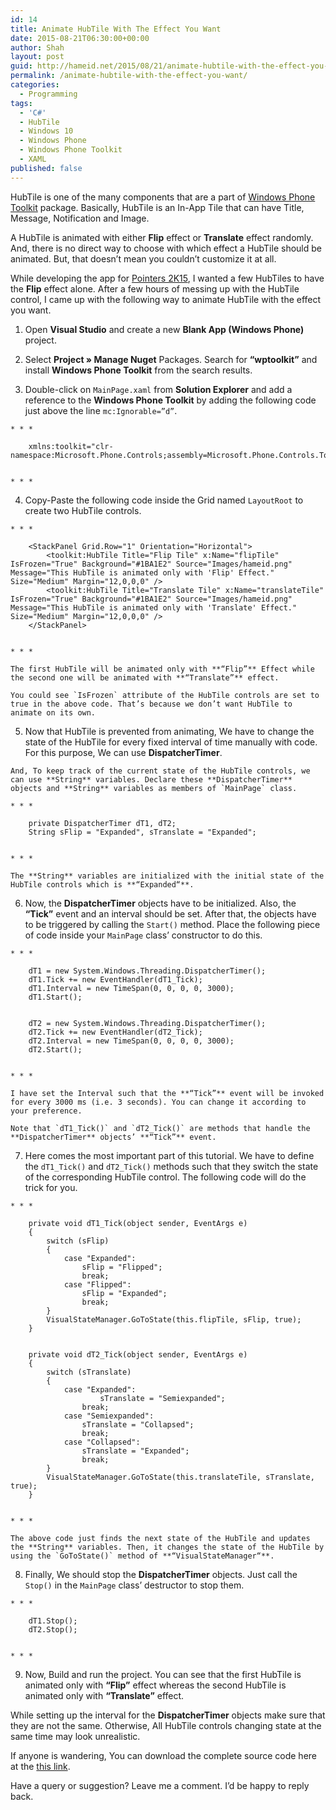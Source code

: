 ```yaml
---
id: 14
title: Animate HubTile With The Effect You Want
date: 2015-08-21T06:30:00+00:00
author: Shah
layout: post
guid: http://hameid.net/2015/08/21/animate-hubtile-with-the-effect-you-want/
permalink: /animate-hubtile-with-the-effect-you-want/
categories:
  - Programming
tags:
  - 'C#'
  - HubTile
  - Windows 10
  - Windows Phone
  - Windows Phone Toolkit
  - XAML
published: false
---
```

HubTile is one of the many components that are a part of [Windows Phone Toolkit](https://phone.codeplex.com/) package. Basically, HubTile is an In-App Tile that can have Title, Message, Notification and Image.

A HubTile is animated with either **Flip** effect or **Translate** effect randomly. And, there is no direct way to choose with which effect a HubTile should be animated. But, that doesn’t mean you couldn’t customize it at all.

While developing the app for [Pointers 2K15](/tag/pointers-2k15/), I wanted a few HubTiles to have the **Flip** effect alone. After a few hours of messing up with the HubTile control, I came up with the following way to animate HubTile with the effect you want.

  1. Open **Visual Studio** and create a new **Blank App (Windows Phone)** project.

  2. Select **Project » Manage Nuget** Packages. Search for **“wptoolkit”** and install **Windows Phone Toolkit** from the search results.

  3. Double-click on `MainPage.xaml` from **Solution Explorer** and add a reference to the **Windows Phone Toolkit** by adding the following code just above the line `mc:Ignorable=”d”`.
    
    * * *
    
        xmlns:toolkit="clr-namespace:Microsoft.Phone.Controls;assembly=Microsoft.Phone.Controls.Toolkit"
        
    
    * * *

  4. Copy-Paste the following code inside the Grid named `LayoutRoot` to create two HubTile controls.
    
    * * *
    
        <StackPanel Grid.Row="1" Orientation="Horizontal">
            <toolkit:HubTile Title="Flip Tile" x:Name="flipTile" IsFrozen="True" Background="#1BA1E2" Source="Images/hameid.png" Message="This HubTile is animated only with 'Flip' Effect." Size="Medium" Margin="12,0,0,0" />
            <toolkit:HubTile Title="Translate Tile" x:Name="translateTile" IsFrozen="True" Background="#1BA1E2" Source="Images/hameid.png" Message="This HubTile is animated only with 'Translate' Effect." Size="Medium" Margin="12,0,0,0" />
        </StackPanel>
        
    
    * * *
    
    The first HubTile will be animated only with **“Flip”** Effect while the second one will be animated with **“Translate”** effect.
    
    You could see `IsFrozen` attribute of the HubTile controls are set to true in the above code. That’s because we don’t want HubTile to animate on its own.

  5. Now that HubTile is prevented from animating, We have to change the state of the HubTile for every fixed interval of time manually with code. For this purpose, We can use **DispatcherTimer**.
    
    And, To keep track of the current state of the HubTile controls, we can use **String** variables. Declare these **DispatcherTimer** objects and **String** variables as members of `MainPage` class.
    
    * * *
    
        private DispatcherTimer dT1, dT2;
        String sFlip = "Expanded", sTranslate = "Expanded";
        
    
    * * *
    
    The **String** variables are initialized with the initial state of the HubTile controls which is **“Expanded“**.

  6. Now, the **DispatcherTimer** objects have to be initialized. Also, the **“Tick”** event and an interval should be set. After that, the objects have to be triggered by calling the `Start()` method. Place the following piece of code inside your `MainPage` class’ constructor to do this.
    
    * * *
    
        dT1 = new System.Windows.Threading.DispatcherTimer();
        dT1.Tick += new EventHandler(dT1_Tick);
        dT1.Interval = new TimeSpan(0, 0, 0, 0, 3000);
        dT1.Start();
        
        
        dT2 = new System.Windows.Threading.DispatcherTimer();
        dT2.Tick += new EventHandler(dT2_Tick);
        dT2.Interval = new TimeSpan(0, 0, 0, 0, 3000);
        dT2.Start();
        
    
    * * *
    
    I have set the Interval such that the **“Tick”** event will be invoked for every 3000 ms (i.e. 3 seconds). You can change it according to your preference.
    
    Note that `dT1_Tick()` and `dT2_Tick()` are methods that handle the **DispatcherTimer** objects’ **“Tick”** event.

  7. Here comes the most important part of this tutorial. We have to define the `dT1_Tick()` and `dT2_Tick()` methods such that they switch the state of the corresponding HubTile control. The following code will do the trick for you.
    
    * * *
    
        private void dT1_Tick(object sender, EventArgs e)
        {
            switch (sFlip)
            {
                case "Expanded":
                    sFlip = "Flipped";
                    break;
                case "Flipped":
                    sFlip = "Expanded";
                    break;
            }
            VisualStateManager.GoToState(this.flipTile, sFlip, true);
        }
        
        
        private void dT2_Tick(object sender, EventArgs e)
        {
            switch (sTranslate)
            {
                case "Expanded":
                        sTranslate = "Semiexpanded";
                    break;
                case "Semiexpanded":
                    sTranslate = "Collapsed";
                    break;
                case "Collapsed":
                    sTranslate = "Expanded";
                    break;
            }   
            VisualStateManager.GoToState(this.translateTile, sTranslate, true);
        }
        
    
    * * *
    
    The above code just finds the next state of the HubTile and updates the **String** variables. Then, it changes the state of the HubTile by using the `GoToState()` method of **“VisualStateManager“**.

  8. Finally, We should stop the **DispatcherTimer** objects. Just call the `Stop()` in the `MainPage` class’ destructor to stop them.
    
    * * *
    
        dT1.Stop();
        dT2.Stop();
        
    
    * * *

  9. Now, Build and run the project. You can see that the first HubTile is animated only with **“Flip”** effect whereas the second HubTile is animated only with **“Translate”** effect.

While setting up the interval for the **DispatcherTimer** objects make sure that they are not the same. Otherwise, All HubTile controls changing state at the same time may look unrealistic.

If anyone is wandering, You can download the complete source code here at the [this link](https://adf.ly/1N5N0K).

Have a query or suggestion? Leave me a comment. I’d be happy to reply back.